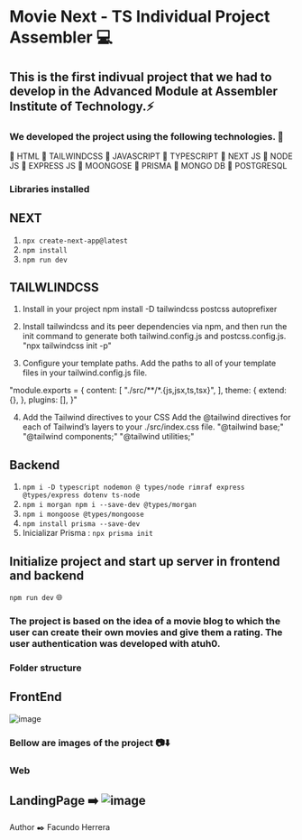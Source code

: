 # Movie Next  - TS Individual Project Assembler :computer:

## This is the first indivual project that we had to develop in the Advanced Module at Assembler Institute of Technology.:zap:

### We developed the project using the following technologies. :open_file_folder:

:rocket: HTML 
:art: TAILWINDCSS 
:rocket: JAVASCRIPT 
:rocket: TYPESCRIPT 
:rocket: NEXT JS
:brain: NODE JS 
:brain: EXPRESS JS 
:floppy_disk: MOONGOSE 
:floppy_disk: PRISMA 
:floppy_disk: MONGO DB 
:floppy_disk: POSTGRESQL 

### Libraries installed
## NEXT
 1) ```npx create-next-app@latest```
 2) ```npm install```
 3) ```npm run dev```
    
## TAILWLINDCSS
1) Install in your project
npm install -D tailwindcss postcss autoprefixer

2) Install tailwindcss and its peer 
dependencies via npm, and then run 
the init command to generate both 
tailwind.config.js and postcss.config.js.
"npx tailwindcss init -p"

3) Configure your template paths.
Add the paths to all of your template 
files in your tailwind.config.js file.

"module.exports = {
  content: [
    "./src/**/*.{js,jsx,ts,tsx}",
  ],
  theme: {
    extend: {},
  },
  plugins: [],
}"

4) Add the Tailwind directives to your CSS
Add the @tailwind directives for each of Tailwind’s 
layers to your ./src/index.css file.
"@tailwind base;"
"@tailwind components;"
"@tailwind utilities;"

## Backend
1) ```npm i -D typescript nodemon @ types/node rimraf express @types/express dotenv ts-node```
2) ```npm i morgan npm i --save-dev @types/morgan```
3) ```npm i mongoose @types/mongoose```
4) ```npm install prisma --save-dev```
5)  Inicializar Prisma : ```npx prisma init```

## Initialize project and start up server in frontend and backend
```npm run dev``` :globe_with_meridians:

### The project is based on the idea of a movie blog to which the user can create their own movies and give them a rating. The user authentication was developed with atuh0. 

### Folder structure
## FrontEnd
![image](https://github.com/facundh23/MovieHubNextAssembler/assets/90207514/6f46b524-37cc-4272-b905-f0e0efac89d4)


### Bellow are images of the project 📷:arrow_down:

### Web
## LandingPage :arrow_right:  ![image](https://github.com/facundh23/MovieHubNextAssembler/assets/90207514/796e45a5-5832-47b7-9f2e-309e7e9fa283)







Author :black_nib:
Facundo Herrera
